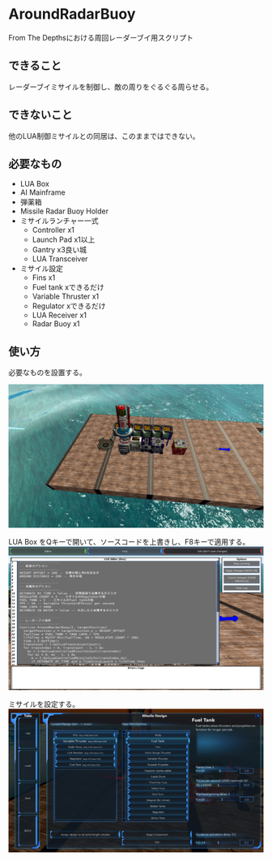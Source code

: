 # AroundRadarBuoy
From The Depthsにおける周回レーダーブイ用スクリプト

## できること
レーダーブイミサイルを制御し、敵の周りをぐるぐる周らせる。

## できないこと
他のLUA制御ミサイルとの同居は、このままではできない。

## 必要なもの
- LUA Box
- AI Mainframe
- 弾薬箱
- Missile Radar Buoy Holder
- ミサイルランチャー一式
  - Controller x1
  - Launch Pad x1以上
  - Gantry x3良い城
  - LUA Transceiver
- ミサイル設定
  - Fins x1
  - Fuel tank xできるだけ
  - Variable Thruster x1
  - Regulator xできるだけ
  - LUA Receiver x1
  - Radar Buoy x1
  
## 使い方
必要なものを設置する。

![設置](https://github.com/tvagames/AroundRadarBuoy/blob/images/20170705151558_1.jpg?raw=true "設置")

LUA Box をQキーで開いて、ソースコードを上書きし、F8キーで適用する。
![貼り付け](https://github.com/tvagames/AroundRadarBuoy/blob/images/20170705152209_1.jpg?raw=true "貼り付け")

ミサイルを設定する。
![ミサイル設定](https://github.com/tvagames/AroundRadarBuoy/blob/images/20170705150902_1.jpg?raw=true "ミサイル設定")


